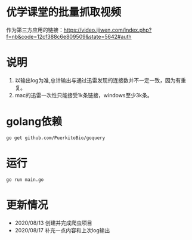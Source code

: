 # 优学课堂的批量抓取视频
作为第三方应用的链接：https://video.ijiwen.com/index.php?f=nb&code=12cf388c6e809509&state=5642#auth
# 说明
1. 以输出log为准,总计输出与通过迅雷发现的连接数并不一定一致，因为有重复。
2. mac的迅雷一次性只能接受1k条链接，windows至少3k条。
# golang依赖
`go get github.com/PuerkitoBio/goquery`
# 运行
`go run main.go`
# 更新情况
- 2020/08/13 创建并完成爬虫项目
- 2020/08/17 补充一点内容和上次log输出